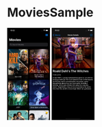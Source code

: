 # MoviesSample

<img src="https://github.com/doganekici/MoviesSample/blob/main/ScreenShots/List.png?raw=true" width="100">
<img src="https://github.com/doganekici/MoviesSample/blob/main/ScreenShots/Detail.png?raw=true" width="100">
